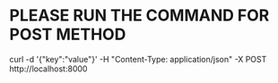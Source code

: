 # PLEASE RUN THE COMMAND FOR POST METHOD
curl -d '{"key":"value"}' -H "Content-Type: application/json" -X POST http://localhost:8000
